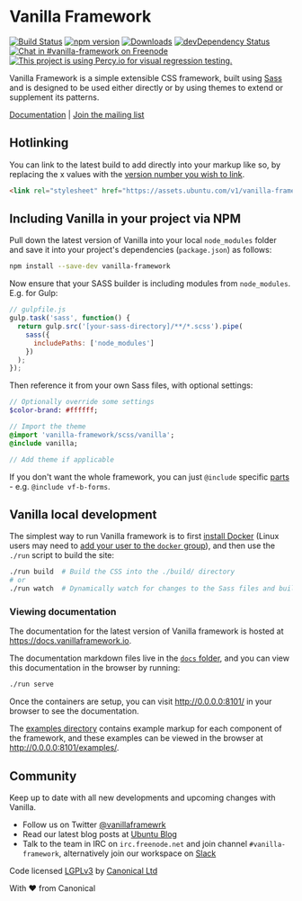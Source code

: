# Vanilla Framework

[![Build Status](https://travis-ci.org/vanilla-framework/vanilla-framework.svg?branch=master)](https://travis-ci.org/vanilla-framework/vanilla-framework)
[![npm version](https://badge.fury.io/js/vanilla-framework.svg)](http://badge.fury.io/js/vanilla-framework)
[![Downloads](http://img.shields.io/npm/dm/vanilla-framework.svg)](https://www.npmjs.com/package/vanilla-framework)
[![devDependency Status](https://david-dm.org/vanilla-framework/vanilla-framework/dev-status.svg)](https://david-dm.org/vanilla-framework/vanilla-framework#info=devDependencies)
[![Chat in #vanilla-framework on Freenode](https://img.shields.io/badge/chat-%23vanilla--framework-blue.svg)](http://webchat.freenode.net/?channels=vanilla-framework)
[![This project is using Percy.io for visual regression testing.](https://percy.io/static/images/percy-badge.svg)](https://percy.io)

Vanilla Framework is a simple extensible CSS framework, built using [Sass](http://sass-lang.com/) and is designed to be used either directly or by using themes to extend or supplement its patterns.

[Documentation](https://docs.vanillaframework.io) |
[Join the mailing list](http://canonical.us3.list-manage2.com/subscribe?u=56dac47c206ba0f58ec25f314&id=36f7d8394e)

## Hotlinking

You can link to the latest build to add directly into your markup like so, by replacing the x values with the [version number you wish to link](https://github.com/vanilla-framework/vanilla-framework/releases).

```html
<link rel="stylesheet" href="https://assets.ubuntu.com/v1/vanilla-framework-version-x.x.x.min.css" />
```

## Including Vanilla in your project via NPM

Pull down the latest version of Vanilla into your local `node_modules` folder
and save it into your project's dependencies (`package.json`) as follows:

```bash
npm install --save-dev vanilla-framework
```

Now ensure that your SASS builder is including modules from `node_modules`. E.g. for Gulp:

```javascript
// gulpfile.js
gulp.task('sass', function() {
  return gulp.src('[your-sass-directory]/**/*.scss').pipe(
    sass({
      includePaths: ['node_modules']
    })
  );
});
```

Then reference it from your own Sass files, with optional settings:

```sass
// Optionally override some settings
$color-brand: #ffffff;

// Import the theme
@import 'vanilla-framework/scss/vanilla';
@include vanilla;

// Add theme if applicable
```

If you don't want the whole framework, you can just `@include` specific [parts](scss) - e.g. `@include vf-b-forms`.

## Vanilla local development

The simplest way to run Vanilla framework is to first [install Docker](https://docs.docker.com/engine/installation/) (Linux users may need to [add your user to the `docker` group](https://docs.docker.com/engine/installation/linux/linux-postinstall/)), and then use the `./run` script to build the site:

```bash
./run build  # Build the CSS into the ./build/ directory
# or
./run watch  # Dynamically watch for changes to the Sass files and build automatically
```

### Viewing documentation

The documentation for the latest version of Vanilla framework is hosted at <https://docs.vanillaframework.io>.

The documentation markdown files live in the [`docs` folder](/docs), and you can view this documentation in the browser by running:

```bash
./run serve
```

Once the containers are setup, you can visit <http://0.0.0.0:8101/> in your browser to see the documentation.

The [examples directory](/docs/examples) contains example markup for each component of the framework, and these examples can be viewed in the browser at <http://0.0.0.0:8101/examples/>.

## Community

Keep up to date with all new developments and upcoming changes with Vanilla.

- Follow us on Twitter [@vanillaframewrk](https://twitter.com/vanillaframewrk)
- Read our latest blog posts at [Ubuntu Blog](https://blog.ubuntu.com/topics/design)
- Talk to the team in IRC on <code>irc.freenode.net</code> and join channel <code>#vanilla-framework</code>, alternatively join our workspace on [Slack](vanillaframework.slack.com)

Code licensed [LGPLv3](http://opensource.org/licenses/lgpl-3.0.html) by [Canonical Ltd](http://www.canonical.com/)

With ♥ from Canonical
